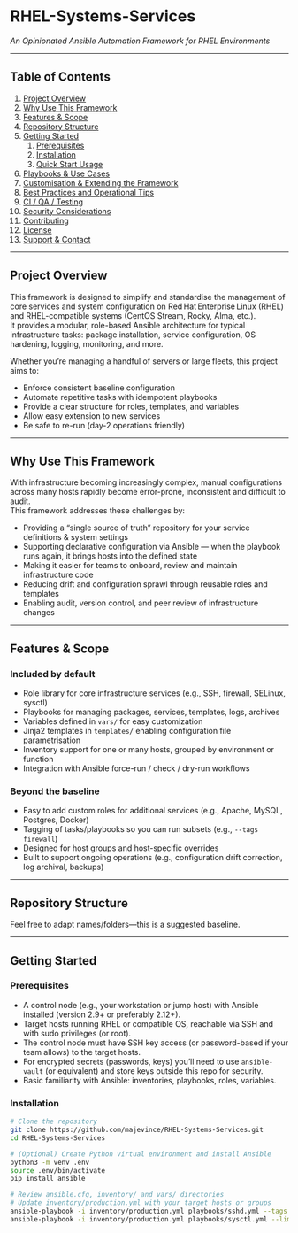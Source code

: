 # RHEL-Systems-Services  
*An Opinionated Ansible Automation Framework for RHEL Environments*

---

## Table of Contents  
1. [Project Overview](#project-overview)  
2. [Why Use This Framework](#why-use-this-framework)  
3. [Features & Scope](#features-and-scope)  
4. [Repository Structure](#repository-structure)  
5. [Getting Started](#getting-started)  
   1. [Prerequisites](#prerequisites)  
   2. [Installation](#installation)  
   3. [Quick Start Usage](#quick-start-usage)  
6. [Playbooks & Use Cases](#playbooks-and-use-cases)  
7. [Customisation & Extending the Framework](#customisation-and-extending-the-framework)  
8. [Best Practices and Operational Tips](#best-practices-and-operational-tips)  
9. [CI / QA / Testing](#ci-qa-testing)  
10. [Security Considerations](#security-considerations)  
11. [Contributing](#contributing)  
12. [License](#license)  
13. [Support & Contact](#support-and-contact)  

---

## Project Overview  
This framework is designed to simplify and standardise the management of core services and system configuration on Red Hat Enterprise Linux (RHEL) and RHEL-compatible systems (CentOS Stream, Rocky, Alma, etc.).  
It provides a modular, role-based Ansible architecture for typical infrastructure tasks: package installation, service configuration, OS hardening, logging, monitoring, and more.

Whether you’re managing a handful of servers or large fleets, this project aims to:  
- Enforce consistent baseline configuration  
- Automate repetitive tasks with idempotent playbooks  
- Provide a clear structure for roles, templates, and variables  
- Allow easy extension to new services  
- Be safe to re-run (day-2 operations friendly)  

---

## Why Use This Framework  
With infrastructure becoming increasingly complex, manual configurations across many hosts rapidly become error-prone, inconsistent and difficult to audit.  
This framework addresses these challenges by:  
- Providing a “single source of truth” repository for your service definitions & system settings  
- Supporting declarative configuration via Ansible — when the playbook runs again, it brings hosts into the defined state  
- Making it easier for teams to onboard, review and maintain infrastructure code  
- Reducing drift and configuration sprawl through reusable roles and templates  
- Enabling audit, version control, and peer review of infrastructure changes  

---

## Features & Scope  
### **Included by default**  
- Role library for core infrastructure services (e.g., SSH, firewall, SELinux, sysctl)  
- Playbooks for managing packages, services, templates, logs, archives  
- Variables defined in `vars/` for easy customization  
- Jinja2 templates in `templates/` enabling configuration file parametrisation  
- Inventory support for one or many hosts, grouped by environment or function  
- Integration with Ansible force-run / check / dry-run workflows  

### **Beyond the baseline**  
- Easy to add custom roles for additional services (e.g., Apache, MySQL, Postgres, Docker)  
- Tagging of tasks/playbooks so you can run subsets (e.g., `--tags firewall`)  
- Designed for host groups and host-specific overrides  
- Built to support ongoing operations (e.g., configuration drift correction, log archival, backups)  

---

## Repository Structure  

Feel free to adapt names/folders—this is a suggested baseline.

---

## Getting Started  

### Prerequisites  
- A control node (e.g., your workstation or jump host) with Ansible installed (version 2.9+ or preferably 2.12+).  
- Target hosts running RHEL or compatible OS, reachable via SSH and with sudo privileges (or root).  
- The control node must have SSH key access (or password-based if your team allows) to the target hosts.  
- For encrypted secrets (passwords, keys) you’ll need to use `ansible‐vault` (or equivalent) and store keys outside this repo for security.  
- Basic familiarity with Ansible: inventories, playbooks, roles, variables.

### Installation  
```bash
# Clone the repository
git clone https://github.com/majevince/RHEL-Systems-Services.git
cd RHEL-Systems-Services

# (Optional) Create Python virtual environment and install Ansible
python3 -m venv .env
source .env/bin/activate
pip install ansible

# Review ansible.cfg, inventory/ and vars/ directories
# Update inventory/production.yml with your target hosts or groups
ansible-playbook -i inventory/production.yml playbooks/sshd.yml --tags "configure"
ansible-playbook -i inventory/production.yml playbooks/sysctl.yml --limit “webservers”
